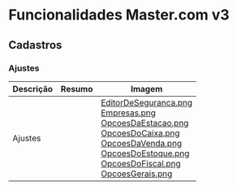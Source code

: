 # Funcionalidades Master.com v3

## Cadastros

### Ajustes

Descrição | Resumo | Imagem
--- | --- | ---
Ajustes |  | [EditorDeSeguranca.png](imagens/master_3/EditorDeSeguranca.png) <br> [Empresas.png](imagens/master_3/Empresas.png) <br> [OpcoesDaEstacao.png](imagens/master_3/OpcoesDaEstacao.png) <br> [OpcoesDoCaixa.png](imagens/master_3/OpcoesDoCaixa.png) <br> [OpcoesDaVenda.png](imagens/master_3/OpcoesDaVenda.png) <br> [OpcoesDoEstoque.png](imagens/master_3/OpcoesDoEstoque.png) <br> [OpcoesDoFiscal.png](imagens/master_3/OpcoesDoFiscal.png) <br> [OpcoesGerais.png](imagens/master_3/OpcoesGerais.png)
